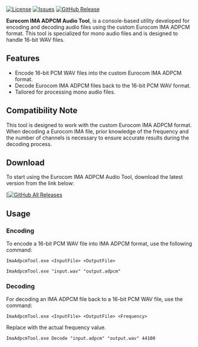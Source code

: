 [![License](https://img.shields.io/github/license/eurotools/ima-adpcm_encoder-decoder)](https://www.gnu.org/licenses/gpl-3.0.html)
[![Issues](https://img.shields.io/github/issues/eurotools/ima-adpcm_encoder-decoder)](https://github.com/eurotools/ima-adpcm_encoder-decoder/issues)
[![GitHub Release](https://img.shields.io/github/v/release/eurotools/ima-adpcm_encoder-decoder)](https://github.com/eurotools/ima-adpcm_encoder-decoder/releases/latest)

**Eurocom IMA ADPCM Audio Tool**, is a console-based utility developed for encoding and decoding audio files using the custom Eurocom IMA ADPCM format. This tool is specialized for mono audio files and is designed to handle 16-bit WAV files.

## Features
- Encode 16-bit PCM WAV files into the custom Eurocom IMA ADPCM format.
- Decode Eurocom IMA ADPCM files back to the 16-bit PCM WAV format.
- Tailored for processing mono audio files.

## Compatibility Note
This tool is designed to work with the custom Eurocom IMA ADPCM format. When decoding a Eurocom IMA file, prior knowledge of the frequency and the number of channels is necessary to ensure accurate results during the decoding process.

## Download
To start using the Eurocom IMA ADPCM Audio Tool, download the latest version from the link below:

[[![GitHub All Releases](https://img.shields.io/github/v/release/eurotools/ima-adpcm_encoder-decoder?style=for-the-badge)](https://github.com/eurotools/ima-adpcm_encoder-decoder/releases/latest)

## Usage

### Encoding
To encode a 16-bit PCM WAV file into IMA ADPCM format, use the following command:

```console
ImaAdpcmTool.exe <InputFile> <OutputFile>
```

```console
ImaAdpcmTool.exe "input.wav" "output.adpcm"
```

### Decoding
For decoding an IMA ADPCM file back to a 16-bit PCM WAV file, use the command:

```console
ImaAdpcmTool.exe <InputFile> <OutputFile> <Frequency>
```
Replace <Frequency> with the actual frequency value.

```
ImaAdpcmTool.exe Decode "input.adpcm" "output.wav" 44100
```
